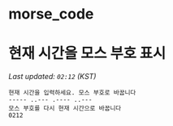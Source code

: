 # morse_code
# 현재 시간을 모스 부호 표시
<!-- MORSE_TIME_START -->
_Last updated: `02:12` (KST)_

```
현재 시간을 입력하세요. 모스 부호로 바꿉니다
----- ..--- .---- ..---
모스 부호를 다시 현재 시간으로 바꿉니다
0212
```
<!-- MORSE_TIME_END -->
